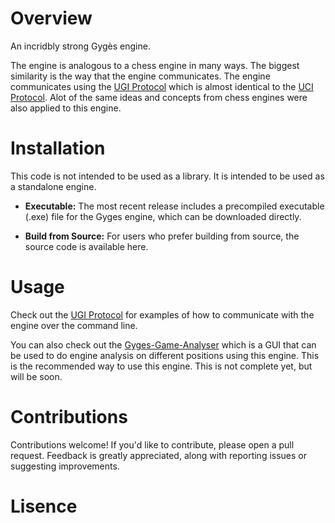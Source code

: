 # Overview
An incridbly strong Gygès engine.

The engine is analogous to a chess engine in many ways. The biggest similarity is the way that the engine communicates. The engine communicates using the [UGI Protocol]() which is almost identical to the [UCI Protocol](). Alot of the same ideas and concepts from chess engines were also applied to this engine. 

# Installation
This code is not intended to be used as a library. It is intended to be used as a standalone engine.

- **Executable:** The most recent release includes a precompiled executable (.exe) file for the Gyges engine, which can be downloaded directly.

- **Build from Source:** For users who prefer building from source, the source code is available here. 

# Usage
Check out the [UGI Protocol]() for examples of how to communicate with the engine over the command line.

You can also check out the [Gyges-Game-Analyser]() which is a GUI that can be used to do engine analysis on different positions using this engine. This is the recommended way to use this engine. This is not complete yet, but will be soon.

# Contributions 
Contributions welcome! If you'd like to contribute, please open a pull request. Feedback is greatly appreciated, along with reporting issues or suggesting improvements.

# Lisence
